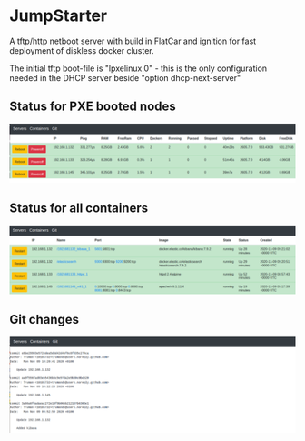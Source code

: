 # JumpStarter
A tftp/http netboot server with build in FlatCar and ignition for fast deployment of diskless docker cluster.

The initial tftp boot-file is "lpxelinux.0" - this is the only configuration needed in the DHCP server beside "option dhcp-next-server"

## Status for PXE booted nodes
![Alt text](images/servers.png?raw=true "Active servers")
## Status for all containers
![Alt text](images/containers.png?raw=true "Active containers")
## Git changes 
![Alt text](images/git.png?raw=true "Show git changes")

